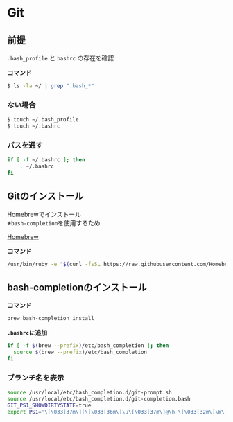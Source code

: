 # Git

## 前提

`.bash_profile` と `bashrc` の存在を確認

**コマンド**

```bash
$ ls -la ~/ | grep ".bash_*"
```

### ない場合

```bash
$ touch ~/.bash_profile
$ touch ~/.bashrc
```

### パスを通す

```bash
if [ -f ~/.bashrc ]; then
    . ~/.bashrc
fi
```

## Gitのインストール
Homebrewでインストール  
※`bash-completion`を使用するため

[Homebrew](https://brew.sh/index_ja.html)

**コマンド**

```bash
/usr/bin/ruby -e "$(curl -fsSL https://raw.githubusercontent.com/Homebrew/install/master/install)"
```

## bash-completionのインストール

**コマンド**

```bash
brew bash-completion install
```

**`.bashrc`に追加**

```bash
if [ -f $(brew --prefix)/etc/bash_completion ]; then
  source $(brew --prefix)/etc/bash_completion
fi
```

### ブランチ名を表示

```bash
source /usr/local/etc/bash_completion.d/git-prompt.sh
source /usr/local/etc/bash_completion.d/git-completion.bash
GIT_PS1_SHOWDIRTYSTATE=true
export PS1='\[\033[37m\][\[\033[36m\]\u\[\033[37m\]@\h \[\033[32m\]\W\[\033[37m\]]\[\033[31m\]$(__git_ps1)\[\033[00m\]\$ '
```

